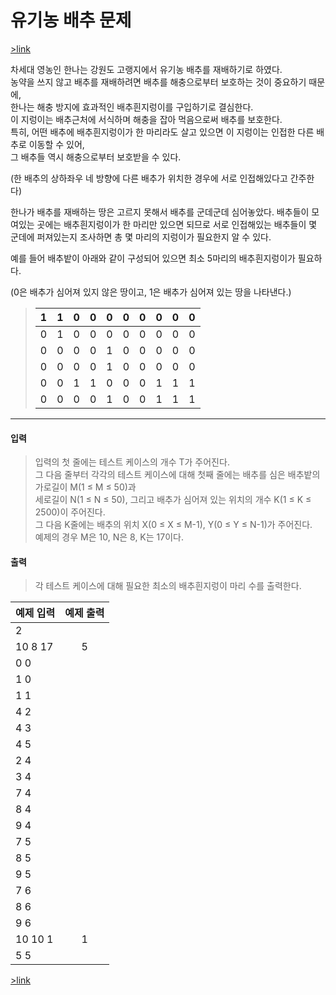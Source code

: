 유기농 배추 문제
================
[>link](https://www.acmicpc.net/problem/1012)


차세대 영농인 한나는 강원도 고랭지에서 유기농 배추를 재배하기로 하였다.  
농약을 쓰지 않고 배추를 재배하려면 배추를 해충으로부터 보호하는 것이 중요하기 때문에,  
한나는 해충 방지에 효과적인 배추흰지렁이를 구입하기로 결심한다.  
이 지렁이는 배추근처에 서식하며 해충을 잡아 먹음으로써 배추를 보호한다.  
특히, 어떤 배추에 배추흰지렁이가 한 마리라도 살고 있으면 이 지렁이는 인접한 다른 배추로 이동할 수 있어,  
그 배추들 역시 해충으로부터 보호받을 수 있다.

(한 배추의 상하좌우 네 방향에 다른 배추가 위치한 경우에 서로 인접해있다고 간주한다)

한나가 배추를 재배하는 땅은 고르지 못해서 배추를 군데군데 심어놓았다. 배추들이 모여있는 곳에는 배추흰지렁이가 한 마리만 있으면 되므로 서로 인접해있는 배추들이 몇 군데에 퍼져있는지 조사하면 총 몇 마리의 지렁이가 필요한지 알 수 있다.

예를 들어 배추밭이 아래와 같이 구성되어 있으면 최소 5마리의 배추흰지렁이가 필요하다.

(0은 배추가 심어져 있지 않은 땅이고, 1은 배추가 심어져 있는 땅을 나타낸다.)


> 1|1|0|0|0|0|0|0|0|0
> :-:|:-:|:-:|:-:|:-:|:-:|:-:|:-:|:-:|:-:
> 0|1|0|0|0|0|0|0|0|0
> 0|0|0|0|1|0|0|0|0|0
> 0|0|0|0|1|0|0|0|0|0
> 0|0|1|1|0|0|0|1|1|1
> 0|0|0|0|1|0|0|1|1|1

---

#### **입력**
> 입력의 첫 줄에는 테스트 케이스의 개수 T가 주어진다.  
그 다음 줄부터 각각의 테스트 케이스에 대해 첫째 줄에는 배추를 심은 배추밭의 가로길이 M(1 ≤ M ≤ 50)과  
세로길이 N(1 ≤ N ≤ 50), 그리고 배추가 심어져 있는 위치의 개수 K(1 ≤ K ≤ 2500)이 주어진다.  
그 다음 K줄에는 배추의 위치 X(0 ≤ X ≤ M-1), Y(0 ≤ Y ≤ N-1)가 주어진다.  
예제의 경우 M은 10, N은 8, K는 17이다.

#### **출력**
> 각 테스트 케이스에 대해 필요한 최소의 배추흰지렁이 마리 수를 출력한다.


예제 입력|예제 출력
:--------|:-------:
2|
10 8 17|5
0 0|
1 0|
1 1|
4 2|
4 3|
4 5|
2 4|
3 4|
7 4|
8 4|
9 4|
7 5|
8 5|
9 5|
7 6|
8 6|
9 6|
10 10 1|1
5 5|

[>link](https://www.acmicpc.net/problem/1012)

